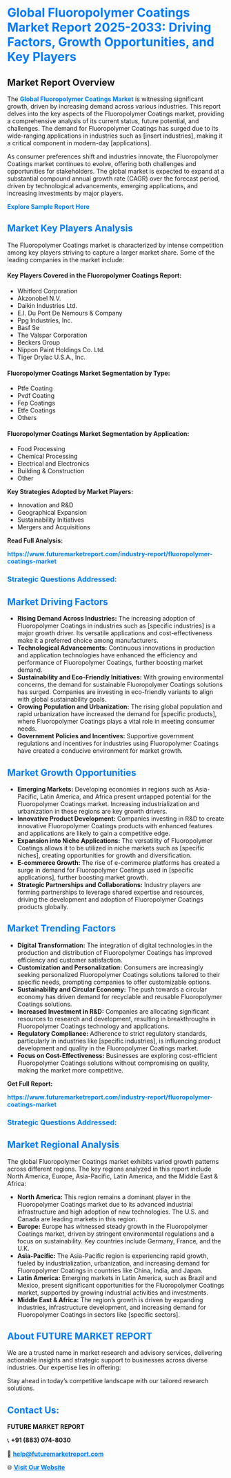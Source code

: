 <h1 style="color: #007BFF;">Global Fluoropolymer Coatings Market Report 2025-2033: Driving Factors, Growth Opportunities, and Key Players</h1>

<section id="overview">
<h2>Market Report Overview</h2>
<p>The <a href="https://www.futuremarketreport.com/industry-report/fluoropolymer-coatings-market" style="color: #007BFF; text-decoration: none;"><strong>Global Fluoropolymer Coatings Market</strong></a> is witnessing significant growth, driven by increasing demand across various industries. This report delves into the key aspects of the Fluoropolymer Coatings market, providing a comprehensive analysis of its current status, future potential, and challenges. The demand for Fluoropolymer Coatings has surged due to its wide-ranging applications in industries such as [insert industries], making it a critical component in modern-day [applications].</p>
<p>As consumer preferences shift and industries innovate, the Fluoropolymer Coatings market continues to evolve, offering both challenges and opportunities for stakeholders. The global market is expected to expand at a substantial compound annual growth rate (CAGR) over the forecast period, driven by technological advancements, emerging applications, and increasing investments by major players.</p>
</section>

<section id="overview">
<p><a href="https://www.futuremarketreport.com/request-sample/reportId=30125" style="color: #007BFF; text-decoration: none;"><strong>Explore Sample Report Here</strong></a></p>
</section>

<section id="key-players">
<h2 style="color: #007BFF;">Market Key Players Analysis</h2>
<p>The Fluoropolymer Coatings market is characterized by intense competition among key players striving to capture a larger market share. Some of the leading companies in the market include:</p>
<h4>Key Players Covered in the Fluoropolymer Coatings Report:</h4>
<ul><li>Whitford Corporation</li><li>Akzonobel N.V.</li><li>Daikin Industries Ltd.</li><li>E.I. Du Pont De Nemours &amp; Company</li><li>Ppg Industries, Inc.</li><li>Basf Se</li><li>The Valspar Corporation</li><li>Beckers Group</li><li>Nippon Paint Holdings Co. Ltd.</li><li>Tiger Drylac U.S.A., Inc.</li></ul>
<h4>Fluoropolymer Coatings Market Segmentation by Type:</h4>
<ul><li>Ptfe Coating</li><li>Pvdf Coating</li><li>Fep Coatings</li><li>Etfe Coatings</li><li>Others</li></ul>

<h4>Fluoropolymer Coatings Market Segmentation by Application:</h4>
<ul><li>Food Processing</li><li>Chemical Processing</li><li>Electrical and Electronics</li><li>Building &amp; Construction</li><li>Other</li></ul>
<p><strong>Key Strategies Adopted by Market Players:</strong></p>
<ul>
<li>Innovation and R&D</li>
<li>Geographical Expansion</li>
<li>Sustainability Initiatives</li>
<li>Mergers and Acquisitions</li>
</ul>
</section>

<section>
<p><strong>Read Full Analysis: </strong></p><a href="https://www.futuremarketreport.com/industry-report/fluoropolymer-coatings-market" style="color: #007BFF; text-decoration: none;"><strong>https://www.futuremarketreport.com/industry-report/fluoropolymer-coatings-market</strong></a>
<h3 style="color: #007BFF;">Strategic Questions Addressed:</h3>
</section>

<section id="driving-factors">
<h2 style="color: #007BFF;">Market Driving Factors</h2>
<ul>
<li><strong>Rising Demand Across Industries:</strong> The increasing adoption of Fluoropolymer Coatings in industries such as [specific industries] is a major growth driver. Its versatile applications and cost-effectiveness make it a preferred choice among manufacturers.</li>
<li><strong>Technological Advancements:</strong> Continuous innovations in production and application technologies have enhanced the efficiency and performance of Fluoropolymer Coatings, further boosting market demand.</li>
<li><strong>Sustainability and Eco-Friendly Initiatives:</strong> With growing environmental concerns, the demand for sustainable Fluoropolymer Coatings solutions has surged. Companies are investing in eco-friendly variants to align with global sustainability goals.</li>
<li><strong>Growing Population and Urbanization:</strong> The rising global population and rapid urbanization have increased the demand for [specific products], where Fluoropolymer Coatings plays a vital role in meeting consumer needs.</li>
<li><strong>Government Policies and Incentives:</strong> Supportive government regulations and incentives for industries using Fluoropolymer Coatings have created a conducive environment for market growth.</li>
</ul>
</section>

<section id="growth-opportunities">
<h2 style="color: #007BFF;">Market Growth Opportunities</h2>
<ul>
<li><strong>Emerging Markets:</strong> Developing economies in regions such as Asia-Pacific, Latin America, and Africa present untapped potential for the Fluoropolymer Coatings market. Increasing industrialization and urbanization in these regions are key growth drivers.</li>
<li><strong>Innovative Product Development:</strong> Companies investing in R&D to create innovative Fluoropolymer Coatings products with enhanced features and applications are likely to gain a competitive edge.</li>
<li><strong>Expansion into Niche Applications:</strong> The versatility of Fluoropolymer Coatings allows it to be utilized in niche markets such as [specific niches], creating opportunities for growth and diversification.</li>
<li><strong>E-commerce Growth:</strong> The rise of e-commerce platforms has created a surge in demand for Fluoropolymer Coatings used in [specific applications], further boosting market growth.</li>
<li><strong>Strategic Partnerships and Collaborations:</strong> Industry players are forming partnerships to leverage shared expertise and resources, driving the development and adoption of Fluoropolymer Coatings products globally.</li>
</ul>
</section>

<section id="trending-factors">
<h2 style="color: #007BFF;">Market Trending Factors</h2>
<ul>
<li><strong>Digital Transformation:</strong> The integration of digital technologies in the production and distribution of Fluoropolymer Coatings has improved efficiency and customer satisfaction.</li>
<li><strong>Customization and Personalization:</strong> Consumers are increasingly seeking personalized Fluoropolymer Coatings solutions tailored to their specific needs, prompting companies to offer customizable options.</li>
<li><strong>Sustainability and Circular Economy:</strong> The push towards a circular economy has driven demand for recyclable and reusable Fluoropolymer Coatings solutions.</li>
<li><strong>Increased Investment in R&D:</strong> Companies are allocating significant resources to research and development, resulting in breakthroughs in Fluoropolymer Coatings technology and applications.</li>
<li><strong>Regulatory Compliance:</strong> Adherence to strict regulatory standards, particularly in industries like [specific industries], is influencing product development and quality in the Fluoropolymer Coatings market.</li>
<li><strong>Focus on Cost-Effectiveness:</strong> Businesses are exploring cost-efficient Fluoropolymer Coatings solutions without compromising on quality, making the market more competitive.</li>
</ul>
</section>

<section>
<p><strong>Get Full Report: </strong></p><a href="https://www.futuremarketreport.com/industry-report/fluoropolymer-coatings-market" style="color: #007BFF; text-decoration: none;"><strong>https://www.futuremarketreport.com/industry-report/fluoropolymer-coatings-market</strong></a>
<h3 style="color: #007BFF;">Strategic Questions Addressed:</h3>
</section>


<section id="regional-analysis">
<h2 style="color: #007BFF;">Market Regional Analysis</h2>
<p>The global Fluoropolymer Coatings market exhibits varied growth patterns across different regions. The key regions analyzed in this report include North America, Europe, Asia-Pacific, Latin America, and the Middle East & Africa:</p>
<ul>
<li><strong>North America:</strong> This region remains a dominant player in the Fluoropolymer Coatings market due to its advanced industrial infrastructure and high adoption of new technologies. The U.S. and Canada are leading markets in this region.</li>
<li><strong>Europe:</strong> Europe has witnessed steady growth in the Fluoropolymer Coatings market, driven by stringent environmental regulations and a focus on sustainability. Key countries include Germany, France, and the U.K.</li>
<li><strong>Asia-Pacific:</strong> The Asia-Pacific region is experiencing rapid growth, fueled by industrialization, urbanization, and increasing demand for Fluoropolymer Coatings in countries like China, India, and Japan.</li>
<li><strong>Latin America:</strong> Emerging markets in Latin America, such as Brazil and Mexico, present significant opportunities for the Fluoropolymer Coatings market, supported by growing industrial activities and investments.</li>
<li><strong>Middle East & Africa:</strong> The region’s growth is driven by expanding industries, infrastructure development, and increasing demand for Fluoropolymer Coatings in sectors like [specific sectors].</li>
</ul>
</section>

<footer>
<h2 style="color: #007BFF;">About FUTURE MARKET REPORT</h2>
<p>We are a trusted name in market research and advisory services, delivering actionable insights and strategic support to businesses across diverse industries. Our expertise lies in offering:</p>

<p>Stay ahead in today’s competitive landscape with our tailored research solutions.</p>

<h2 style="color: #007BFF;">Contact Us:</h2>
<p><strong>FUTURE MARKET REPORT</strong></p>
<p>📞 <strong>+91 (883) 074-8030</strong></p>
<p>📧 <strong><a href="mailto:help@futuremarketreport.com" style="color: #007BFF;">help@futuremarketreport.com</a></strong></p>
<p>🌐 <strong><a href="https://www.futuremarketreport.com/" style="color: #007BFF;">Visit Our Website</a></strong></p>
</footer>